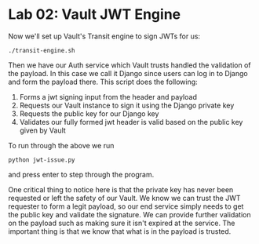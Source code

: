 # Lab 02: Vault JWT Engine

Now we'll set up Vault's Transit engine to sign JWTs for us:
```
./transit-engine.sh
```

Then we have our Auth service which Vault trusts handled the validation of the payload. In this case we call it Django since users can log in to Django and form the payload there.
This script does the following:
1. Forms a jwt signing input from the header and payload
2. Requests our Vault instance to sign it using the Django private key
3. Requests the public key for our Django key
4. Validates our fully formed jwt header is valid based on the public key given by Vault

To run through the above we run 
```
python jwt-issue.py
```
and press enter to step through the program.

One critical thing to notice here is that the private key has never been requested or left the safety of our Vault. We know we can trust the JWT requester to form a legit payload, so our end service simply needs to get the public key and validate the signature. We can provide further validation on the payload such as making sure it isn't expired at the service. The important thing is that we know that what is in the payload is trusted.